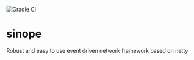 ![Gradle CI](https://github.com/BlueBox-Wolff/sinope/workflows/Gradle%20CI/badge.svg)

# sinope
Robust and easy to use event driven network framework based on netty
